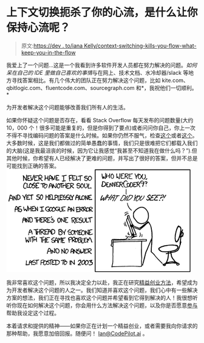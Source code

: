 # 上下文切换扼杀了你的心流，是什么让你保持心流呢？

> 原文:[https://dev . to/iana Kelly/context-switching-kills-you-flow-what-keep-you-in-the-flow](https://dev.to/ianakelly/context-switching-kills-your-flow-what-would-keep-you-in-the-flow)

我爱上了一个问题...这是一个我看到许多软件开发人员都在努力解决的问题。*如何呆在自己的 IDE 里做自己喜欢的事情*与在网上、技术文档、水冷却器/slack 等地方寻找答案相比。有几个伟大的团队正在努力解决这个问题，比如 kite.com、qbitlogic.com、fluentcode.com、sourcegraph.com 和*，我祝他们一切顺利。*

为开发者解决这个问题能够改善我们所有人的生活。

如果你怀疑这个问题是否存在，看看 Stack Overflow 每天发布的问题数量(大约 10，000 个！很多可能是重复的，但是你得到了要点)或者问问你自己，你上一次不得不寻找编码问题的答案是什么时候。如果你仍然不服气，检查[这个](https://blog.codinghorror.com/the-multi-tasking-myth/)或者[这个](http://seriouspony.com/blog/2013/7/24/your-app-makes-me-fat)。
大多数时候，这是我们都做过的简单愚蠢的事情，我们只是很难把它们都载入我们的大脑(这是我最沮丧的时候，因为它让我感觉“我甚至不知道我在做什么吗？”).但其他时候，你希望有人已经解决了更难的问题，并写出了很好的答案，但并不总是可能找到正确的答案。
![alt text](img/c04667ebdaa3ae395d29052d08822645.png "XKCD.com Wisdom of the Ancients")

我非常喜欢这个问题，所以我决定全力以赴，我正在研究[精益创业方法](http://theleanstartup.com/principles)，希望成为为开发者解决这个问题的人之一。我们知道并喜欢这个问题，我们心中有一些解决方案的想法，我们正在寻找也喜欢这个问题并希望看到它得到解决的人！我很想听听你现在如何解决这个问题，你会用什么方法解决这个问题，以及你是否愿意[参与](https://codepilot.ai/?utm_source=dev)帮助我设定这个过程。

本着请求和提供的精神——如果你正在计划一个精益创业，或者需要我向你请求的那种帮助，我愿意加倍回报。随便问！ [Ian@CodePilot.ai](mailto:Ian@CodePilot.ai) 。